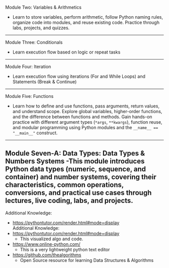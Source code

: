 Module Two: Variables & Arithmetics
- Learn to store variables, perform arithmetic, follow Python naming rules, organize code into modules, and reuse existing code. Practice through labs, projects, and quizzes.
---
Module Three: Conditionals
- Learn execution flow based on logic or repeat tasks
---
Module Four: Iteration
- Learn execution flow using iterations (For and While Loops) and Statements (Break & Continue)
---
Module Five: Functions 
- Learn how to define and use functions, pass arguments, return values, and understand scope. Explore global variables, higher-order functions, and the difference between functions and methods. Gain hands-on practice with different argument types (`*args`, `**kwargs`), function reuse, and modular programming using Python modules and the `__name__ == "__main__"` construct.  
---
Module Seven-A: Data Types: Data Types & Numbers Systems
-This module introduces Python data types (numeric, sequence, and container) and number systems, covering their characteristics, common operations, conversions, and practical use cases through lectures, live coding, labs, and projects.
---  
Additional Knowledge:  
- https://pythontutor.com/render.html#mode=display  
Additional Knowledge:
- https://pythontutor.com/render.html#mode=display
  - This visualized algo and code.
- https://www.online-python.com/
  - This is a very lightweight python text editor
- https://github.com/thealgorithms
  - Open Source resource for learning Data Structures & Algorithms